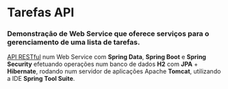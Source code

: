 # Tarefas API

<h3>Demonstração de Web Service que oferece serviços para o gerenciamento de uma lista de tarefas.</h3>

 <u>API RESTful</u> num </u>Web Service</u> com <b>Spring Data</b>, <b>Spring Boot</b> e <b>Spring Security</b> efetuando operações num banco de dados <b>H2</b> com <b>JPA</b> + <b>Hibernate</b>, rodando num servidor de aplicações Apache <b>Tomcat</b>, utilizando a IDE <b>Spring Tool Suite</b>. 
